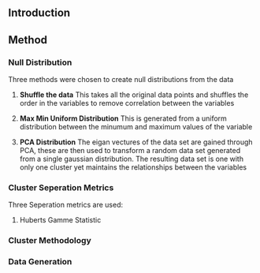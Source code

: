 ## Introduction 

## Method 
### Null Distribution
Three methods were chosen to create null distributions from the data
1. __Shuffle the data__
This takes all the original data points and shuffles the order in the
variables to remove correlation between the variables

2. __Max Min Uniform Distribution__
This is generated from a uniform distribution between the minumum and
maximum values of the variable

3. __PCA Distribution__
The eigan vectures of the data set are gained through PCA, these are
then used to transform a random data set generated from a  single
gaussian distribution. The resulting data set is one with only one
cluster yet maintains the relationships between the variables

### Cluster Seperation Metrics
Three Seperation metrics are used:

1. Huberts Gamme Statistic



### Cluster Methodology

### Data Generation 
